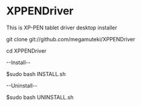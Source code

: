# XPPENDriver
This is XP-PEN tablet driver desktop installer

git clone  git://github.com/megamuteki/XPPENDriver

cd XPPENDriver

--Install--

$sudo bash INSTALL.sh

--Uninstall--

$sudo bash UNINSTALL.sh
